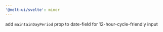 ```yaml
---
'@melt-ui/svelte': minor
---
```


add `maintainDayPeriod` prop to date-field for 12-hour-cycle-friendly input
